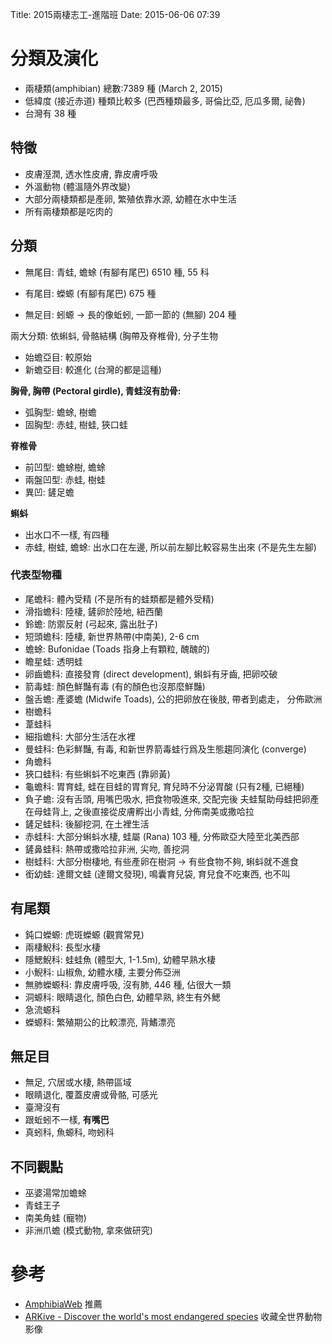 Title: 2015兩棲志工-進階班 
Date: 2015-06-06 07:39

# 分類及演化

* 兩棲類(amphibian) 總數:7389 種 (March 2, 2015)
* 低緯度 (接近赤道) 種類比較多 (巴西種類最多, 哥倫比亞, 厄瓜多爾, 祕魯)
* 台灣有 38 種

## 特徵

* 皮膚溼潤, 透水性皮膚, 靠皮膚呼吸
* 外溫動物 (體溫隨外界改變)
* 大部分兩棲類都是產卵, 繁殖依靠水源, 幼體在水中生活
* 所有兩棲類都是吃肉的

## 分類

* 無尾目: 青蛙, 蟾蜍 (有腳有尾巴)
  6510 種, 55 科

* 有尾目: 蠑螈 (有腳有尾巴)
  675 種
  
* 無足目: 蚓螈 -> 長的像蚯蚓, 一節一節的 (無腳)
  204 種

兩大分類: 依蝌蚪, 骨骼結構 (胸帶及脊椎骨), 分子生物

* 始蟾亞目: 較原始
* 新蟾亞目: 較進化 (台灣的都是這種)

**胸骨, 胸帶 (Pectoral girdle), 青蛙沒有肋骨:**

* 弧胸型: 蟾蜍, 樹蟾
* 固胸型: 赤蛙, 樹蛙, 狹口蛙

**脊椎骨**

* 前凹型: 蟾蜍樹, 蟾蜍
* 兩盤凹型: 赤蛙, 樹蛙
* 異凹: 鏟足蟾

**蝌蚪**

* 出水口不一樣, 有四種
* 赤蛙, 樹蛙, 蟾蜍: 出水口在左邊, 所以前左腳比較容易生出來 (不是先生左腳)

### 代表型物種

* 尾蟾科: 體內受精 (不是所有的蛙類都是體外受精)
* 滑指蟾科: 陸棲, 鏟卵於陸地, 紐西蘭
* 鈴蟾: 防禦反射 (弓起來, 露出肚子)
* 短頭蟾科: 陸棲, 新世界熱帶(中南美), 2-6 cm
* 蟾蜍: Bufonidae (Toads 指身上有顆粒, 醜醜的)
* 瞻星蛙: 透明蛙
* 卵齒蟾科: 直接發育 (direct development), 蝌蚪有牙齒, 把卵咬破
* 箭毒蛙: 顏色鮮豔有毒 (有的顏色也沒那麼鮮豔)
* 盤舌蟾: 產婆蟾 (Midwife Toads), 公的把卵放在後肢, 帶者到處走， 分佈歐洲
* 樹蟾科
* 葦蛙科
* 細指蟾科: 大部分生活在水裡
* 曼蛙科: 色彩鮮豔, 有毒, 和新世界箭毒蛙行爲及生態趨同演化 (converge)
* 角蟾科
* 狹口蛙科: 有些蝌蚪不吃東西 (靠卵黃)
* 龜蟾科: 胃育蛙, 蛙在目蛙的胃育兒, 育兒時不分泌胃酸 (只有2種, 已絕種)
* 負子蟾: 沒有舌頭, 用嘴巴吸水, 把食物吸進來, 交配完後 夫蛙幫助母蛙把卵產在母蛙背上, 之後直接從皮膚孵出小青蛙, 分佈南美或撒哈拉
* 鏟足蛙科: 後腳挖洞, 在土裡生活
* 赤蛙科: 大部分蝌蚪水棲, 蛙屬 (Rana) 103 種, 分佈歐亞大陸至北美西部
* 鏟鼻蛙科: 熱帶或撒哈拉非洲, 尖吻, 善挖洞
* 樹蛙科: 大部分樹棲地, 有些產卵在樹洞 -> 有些食物不夠, 蝌蚪就不進食
* 銜幼蛙: 達爾文蛙 (達爾文發現), 鳴囊育兒袋, 育兒食不吃東西, 也不叫

## 有尾類

* 鈍口蠑螈: 虎斑蠑螈 (觀賞常見)
* 兩棲鯢科: 長型水棲
* 隱鰓鯢科: 蛙蛙魚 (體型大, 1-1.5m), 幼體早熟水棲
* 小鯢科: 山椒魚, 幼體水棲, 主要分佈亞洲
* 無肺蠑螈科: 靠皮膚呼吸, 沒有肺, 446 種, 佔很大一類
* 洞螈科: 眼睛退化, 顏色白色, 幼體早熟, 終生有外鰓
* 急流螈科
* 蠑螈科: 繁殖期公的比較漂亮, 背鰭漂亮

## 無足目

* 無足, 穴居或水棲, 熱帶區域
* 眼睛退化, 覆蓋皮膚或骨骼, 可感光
* 臺灣沒有
* 跟蚯蚓不一樣, **有嘴巴**
* 真蚓科, 魚螈科, 吻蚓科

## 不同觀點

* 巫婆湯常加蟾蜍
* 青蛙王子
* 南美角蛙 (寵物)
* 非洲爪蟾 (模式動物, 拿來做研究)

# 參考

* [AmphibiaWeb](http://amphibiaweb.org/) 推薦
* [ARKive - Discover the world's most endangered species](http://www.arkive.org/) 收藏全世界動物影像

